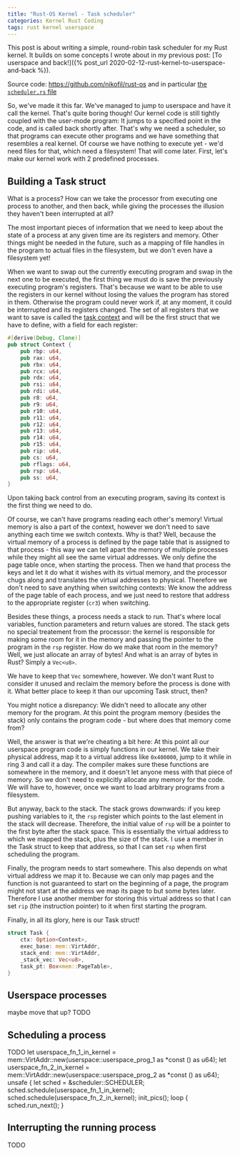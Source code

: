 ```yaml
---
title: "Rust-OS Kernel - Task scheduler"
categories: Kernel Rust Coding
tags: rust kernel userspace
---
```


This post is about writing a simple, round-robin task scheduler for my Rust kernel. It builds on some concepts I wrote about in my previous post: [To userspace and back!]({% post_url 2020-02-12-rust-kernel-to-userspace-and-back %}).

Source code: <https://github.com/nikofil/rust-os> and in particular [the `scheduler.rs` file](https://github.com/nikofil/rust-os/blob/master/kernel/src/scheduler.rs)

So, we've made it this far. We've managed to jump to userspace and have it call the kernel. That's quite boring though! Our kernel code is still tightly coupled with the user-mode program: It jumps to a specified point in the code, and is called back shortly after. That's why we need a scheduler, so that programs can execute other programs and we have something that resembles a real kernel. Of course we have nothing to execute yet - we'd need files for that, which need a filesystem! That will come later. First, let's make our kernel work with 2 predefined processes.


## Building a Task struct

What is a process? How can we take the processor from executing one process to another, and then back, while giving the processes the illusion they haven't been interrupted at all?

The most important pieces of information that we need to keep about the state of a process at any given time are its registers and memory. Other things might be needed in the future, such as a mapping of file handles in the program to actual files in the filesystem, but we don't even have a filesystem yet!

When we want to swap out the currently executing program and swap in the next one to be executed, the first thing we must do is save the previously executing program's registers. That's because we want to be able to use the registers in our kernel without losing the values the program has stored in them. Otherwise the program could never work if, at any moment, it could be interrupted and its registers changed. The set of all registers that we want to save is called the [task context](https://en.wikipedia.org/wiki/Context_(computing)) and will be the first struct that we have to define, with a field for each register:

```rust
#[derive(Debug, Clone)]
pub struct Context {
    pub rbp: u64,
    pub rax: u64,
    pub rbx: u64,
    pub rcx: u64,
    pub rdx: u64,
    pub rsi: u64,
    pub rdi: u64,
    pub r8: u64,
    pub r9: u64,
    pub r10: u64,
    pub r11: u64,
    pub r12: u64,
    pub r13: u64,
    pub r14: u64,
    pub r15: u64,
    pub rip: u64,
    pub cs: u64,
    pub rflags: u64,
    pub rsp: u64,
    pub ss: u64,
}
```

Upon taking back control from an executing program, saving its context is the first thing we need to do.

Of course, we can't have programs reading each other's memory! Virtual memory is also a part of the context, however we don't need to save anything each time we switch contexts. Why is that? Well, because the virtual memory of a process is defined by the page table that is assigned to that process - this way we can tell apart the memory of multiple processes while they might all see the same virtual addresses. We only define the page table once, when starting the process. Then we hand that process the keys and let it do what it wishes with its virtual memory, and the processor chugs along and translates the virtual addresses to physical. Therefore we don't need to save anything when switching contexts: We know the address of the page table of each process, and we just need to restore that address to the appropriate register (`cr3`) when switching.

Besides these things, a process needs a stack to run. That's where local variables, function parameters and return values are stored. The stack gets no special treatement from the processor: the kernel is responsible for making some room for it in the memory and passing the pointer to the program in the `rsp` register. How do we make that room in the memory? Well, we just allocate an array of bytes! And what is an array of bytes in Rust? Simply a `Vec<u8>`.

We have to keep that `Vec` somewhere, however. We don't want Rust to consider it unused and reclaim the memory before the process is done with it. What better place to keep it than our upcoming Task struct, then?

You might notice a disrepancy: We didn't need to allocate any other memory for the program. At this point the program memory (besides the stack) only contains the program code - but where does that memory come from?

Well, the answer is that we're cheating a bit here: At this point all our userspace program code is simply functions in our kernel. We take their physical address, map it to a virtual address like `0x400000`, jump to it while in ring 3 and call it a day. The compiler makes sure these functions are somewhere in the memory, and it doesn't let anyone mess with that piece of memory. So we don't need to explicitly allocate any memory for the code. We will have to, however, once we want to load arbitrary programs from a filesystem.

But anyway, back to the stack. The stack grows downwards: if you keep pushing variables to it, the `rsp` register which points to the last element in the stack will decrease. Therefore, the initial value of `rsp` will be a pointer to the first byte after the stack space. This is essentially the virtual address to which we mapped the stack, plus the size of the stack. I use a member in the Task struct to keep that address, so that I can set `rsp` when first scheduling the program.

Finally, the program needs to start somewhere. This also depends on what virtual address we map it to. Because we can only map pages and the function is not guaranteed to start on the beginning of a page, the program might not start at the address we map its page to but some bytes later. Therefore I use another member for storing this virtual address so that I can set `rip` (the instruction pointer) to it when first starting the program.

Finally, in all its glory, here is our Task struct!

```rust
struct Task {
    ctx: Option<Context>,
    exec_base: mem::VirtAddr,
    stack_end: mem::VirtAddr,
    _stack_vec: Vec<u8>,
    task_pt: Box<mem::PageTable>,
}
```

## Userspace processes

maybe move that up?
TODO


## Scheduling a process

TODO
    let userspace_fn_1_in_kernel = mem::VirtAddr::new(userspace::userspace_prog_1 as *const () as u64);
    let userspace_fn_2_in_kernel = mem::VirtAddr::new(userspace::userspace_prog_2 as *const () as u64);
    unsafe {
        let sched = &scheduler::SCHEDULER;
        sched.schedule(userspace_fn_1_in_kernel);
        sched.schedule(userspace_fn_2_in_kernel);
        init_pics();
        loop {
            sched.run_next();
        }
 


## Interrupting the running process

TODO
